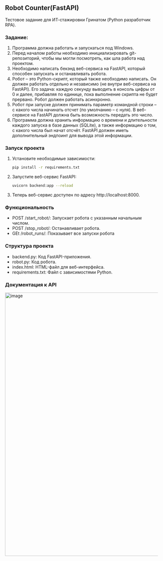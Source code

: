 ## Robot Counter(FastAPI)

Тестовое задание для ИТ-стажировки Гринатом (Python разработчик RPA).

### Задание:
1. Программа должна работать и запускаться под Windows.
2. Перед началом работы необходимо инициализировать git-репозиторий, чтобы мы могли посмотреть, как шла работа над проектом. 
3. Необходимо написать бекэнд веб-сервиса на FastAPI, который способен запускать и останавливать робота.
4. Робот – это Python-скрипт, который также необходимо написать. Он должен работать отдельно и независимо (не внутри веб-сервиса на FastAPI). Его задача: каждую секунду выводить в консоль цифры от 0 и далее, прибавляя по единице, пока выполнение скрипта не будет прервано. Робот должен работать асинхронно.
5. Робот при запуске должен принимать параметр командной строки – с какого числа начинать отсчет (по умолчанию – с нуля). В веб-сервисе на FastAPI должна быть возможность передать это число.
6. Программа должна хранить информацию о времени и длительности каждого запуска в базе данных (SQLite), а также информацию о том, с какого числа был начат отсчёт. FastAPI должен иметь дополнительный эндпоинт для вывода этой информации.


### Запуск проекта

1. Установите необходимые зависимости:
   ```bash
   pip install -r requirements.txt
2. Запустите веб-сервис FastAPI:
   ```bash
   uvicorn backend:app --reload
3. Теперь веб-сервис доступен по адресу http://localhost:8000.

### Функциональность
  * POST /start_robot/: Запускает робота с указанным начальным числом.
  * POST /stop_robot/: Останавливает робота.
  * GEt /robot_runs/: Показывает все запуски робота

### Структура проекта
  * backend.py: Код FastAPI-приложения.
  * robot.py: Код робота.
  * index.html: HTML-файл для веб-интерфейса.
  * requirements.txt: Файл с зависимостями Python.

### Документация к API
<img width="869" alt="image" src="https://github.com/StasMars/robot/assets/89647026/03519beb-1e92-4b7f-a8c9-1d2a2b5dd659">
